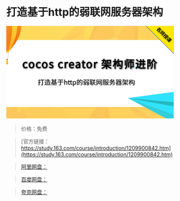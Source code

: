 # 打造基于http的弱联网服务器架构

![img](../../../assets/study163/free/f653734e356941c0aba234ad284419cc.png)

> 价格：免费

> [官方链接：https://study.163.com/course/introduction/1209900842.htm](https://study.163.com/course/introduction/1209900842.htm)

> [阿里网盘：]()

> [百度网盘：]()

> [夸克网盘：]()
